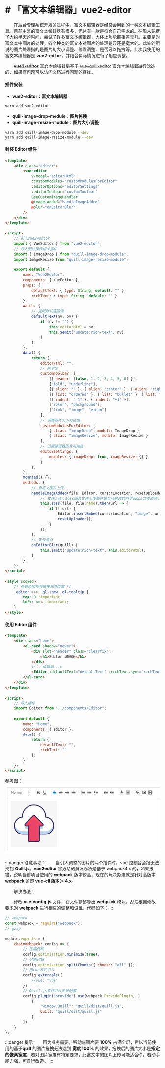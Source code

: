 # # 「富文本编辑器」vue2-editor

&emsp;&emsp;在后台管理系统开发的过程中，富文本编辑器是经常会用到的一种文本编辑工具。目前主流的富文本编辑器有很多，但总有一款是符合自己需求的。在周末花费了大约半天的时间，尝试了许多富文本编辑器，大体上功能都相差无几。主要是对富文本中图片的处理，各个种类的富文本对图片的处理差异还是挺大的。此处的所说的图片处理指的是图片的大小调整、位置调整、是否可以拖拽等。此次我使用的富文本编辑器是 **vue2-editor**，并结合实际情况进行了相应调整。

&emsp;&emsp;**[vue2-editor](https://www.vue2editor.com/)** 富文本编辑器是基于 [vue-quill-editor](https://github.surmon.me/vue-quill-editor/) 富文本编辑器进行改造的，如果有问题可以访问文档进行问题的查找。

#### 插件安装

-   **vue2-editor：富文本编辑器**

```bash title="代码示例"
yarn add vue2-editor
```

-   **quill-image-drop-module：图片拖拽**
-   **quill-image-resize-module：图片大小调整**

```bash title="代码示例"
yarn add quill-image-drop-module --dev
yarn add quill-image-resize-module --dev
```

#### 封装 Editor 组件

```html title="代码示例"
<template>
	<div class="editor">
		<vue-editor
			v-model="editorHtml"
			:customModules="customModulesForEditor"
			:editorOptions="editorSettings"
			:editorToolbar="customToolbar"
			useCustomImageHandler
			@image-added="handleImageAdded"
			@blur="onEditorBlur"
		/>
	</div>
</template>

<script>
	// 引入vue2wditor
	import { VueEditor } from "vue2-editor";
	// 导入图片操作相关插件
	import { ImageDrop } from "quill-image-drop-module";
	import ImageResize from "quill-image-resize-module";

	export default {
		name: "Vue2Editor",
		components: { VueEditor },
		props: {
			defaultText: { type: String, default: "" },
			richText: { type: String, default: "" }
		},
		watch: {
			// 监听默认值回调
			defaultText(nv, ov) {
				if (nv != "") {
					this.editorHtml = nv;
					this.$emit("update:rich-text", nv);
				}
			}
		},
		data() {
			return {
				editorHtml: "",
				// 菜单栏
				customToolbar: [
					[{ header: [false, 1, 2, 3, 4, 5, 6] }],
					["bold", "underline"],
					[{ align: "" }, { align: "center" }, { align: "right" }, { align: "justify" }],
					[{ list: "ordered" }, { list: "bullet" }, { list: "check" }],
					[{ indent: "-1" }, { indent: "+1" }],
					["color", "background"],
					["link", "image", "video"]
				],
				// 调整图片大小和位置
				customModulesForEditor: [
					{ alias: "imageDrop", module: ImageDrop },
					{ alias: "imageResize", module: ImageResize }
				],
				// 设置编辑器图片可拖拽
				editorSettings: {
					modules: { imageDrop: true, imageResize: {} }
				}
			};
		},
		mounted() {},
		methods: {
			// 自定义图片上传
			handleImageAdded(file, Editor, cursorLocation, resetUploader) {
				// 文件上传：$oss图片文件上传插件是自己封装的阿里云oss文件直传，此处代码自定义
				this.$oss(file, file.name).then(url => {
					if (!!url) {
						Editor.insertEmbed(cursorLocation, "image", url);
						resetUploader();
					}
				});
			},
			// 失去焦点
			onEditorBlur(quill) {
				this.$emit("update:rich-text", this.editorHtml);
			}
		}
	};
</script>

<style scoped>
	/* 处理添加视频链接标签位置 */
	.editor >>> .ql-snow .ql-tooltip {
		top: 0 !important;
		left: 40% !important;
	}
</style>
```

#### 使用 Editor 组件

```html title="代码示例"
<template>
	<div class="home">
		<el-card shadow="never">
			<div slot="header" class="clearfix">
				<h1>Editor 编辑器</h1>
			</div>
			<!-- 编辑器 -->
			<Editor :defaultText="defaultText" :richText.sync="richText" />
		</el-card>
	</div>
</template>

<script>
	// 导入插件
	import Editor from "../components/Editor";

	export default {
		name: "Home",
		components: { Editor },
		data() {
			return {
				defaultText: "",
				richText: ""
			};
		}
	};
</script>
```

参考图：
![editor.png](./img/2-1.png)

:::danger 注意事项：
&emsp;&emsp;当引入调整的图片的两个插件时，vue 控制台会报无法找到 **Quill.js**。**vue2editor** 官方给的解决办法是基于 webpack4.x 的，如果报错，说明当前项目使用的 **webpack** 版本较高，现在的解决办法就是针对高版本 **webpack** 的即 **vue-cli 版本＞ 4.x**。

&emsp;&emsp;解决办法：

&emsp;&emsp;修改 **vue.config.js** 文件，在文件顶部导出 **webpack** 模块，然后根据修改要求对 **webpack** 进行相应的调整和设置。代码如下：
:::

```js title="代码示例"
// webpack
const webpack = require("webpack");
// gzip

module.exports = {
	chainWebpack: config => {
		// 压缩代码
		config.optimization.minimize(true);
		// 分割代码
		config.optimization.splitChunks({ chunks: "all" });
		// 用cdn方式引入
		config.externals({
			//vue: "Vue"
		});
		// Quill.js文件引入失败配置
		config.plugin("provide").use(webpack.ProvidePlugin, [
			{
				"window.Quill": "quill/dist/quill.js",
				Quill: "quill/dist/quill.js"
			}
		]);
	}
};
```

:::danger 提示
&emsp;&emsp;因为业务需要，移动端图片要 **100%** 占满全屏，所以当前使用的基于**quill** 的图片拖拽无法达到 **宽度 100%** 的效果，拖拽后的图片大小是**指定的像素宽度**，若对图片宽度有特定要求，此富文本的图片上传可能适合你，若动手能力强，可自行改造。
:::

